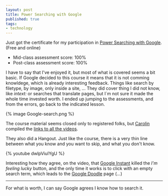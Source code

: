 ```yaml
---
layout: post
title: Power Searching with Google
published: true 
tags:
- technology 
---
```


Just got the certificate for my participation in [Power Searching
with
Google](http://www.google.com/insidesearch/landing/powersearching.html). (Free and online)

* Mid-class assessment score:  100%
* Post-class assessment score:  100%

I have to say that I've enjoyed it, but most of what is covered seems a bit basic. If Google decided to this course it means that it is not comming knowldege, which is already interesting feedback. Things like search by filetype, by image, only inside a site, ...
They did cover thing I did not know, like *intext:* or searches that translate pages, but I´m
not sure it made the whole time invested worth. I ended up jumping to the assessments, and from
the errors, go back to the indicated lesson.

{% image Google-search.png %}
<!--more-->
The course material seems closed only to registered folks, but
[Carolin](http://www.twitter.com/bumsonseats) compiled the
[links to all the
videos](http://bumsonseats.wordpress.com/2012/07/20/power-searching-with-google-2/).


They also did a Hangout. Just like the course, there is a very thin line
between what you know and you want to skip, and what you don't know.

{% youtube dwlpViuIYgU %}

Interesting how they agree, on the video,  that [Google Instant](http://www.google.com/insidesearch/features/instant/about.html) killed the *I'm feeling
lucky* button, and the only time it works is to click with an empty search
term, which leads to the [Google
Doodle](https://www.google.com/doodles/finder/2012/All%20doodles) page (...)

---
For what is worth, I can say Google agrees I know how to search it.
